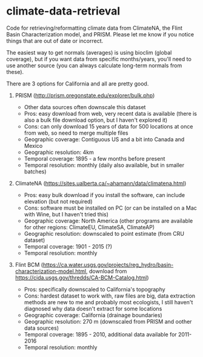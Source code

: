 # climate-data-retrieval

Code for retrieving/reformatting climate data from ClimateNA, the Flint Basin Characterization model, and PRISM. Please let me know if you notice things that are out of date or incorrect. 

The easiest way to get normals (averages) is using bioclim (global coverage), but if you want data from specific months/years, you'll need to use another source (you can always calculate long-term normals from these).

There are 3 options for California and all are pretty good.

1. PRISM (http://prism.oregonstate.edu/explorer/bulk.php)
     - Other data sources often downscale this dataset
     - Pros: easy download from web, very recent data is available (there is also a bulk file download option, but I haven't explored it)
     - Cons: can only download 15 years of data for 500 locations at once from web, so need to merge multiple files
     - Geographic coverage: Contiguous US and a bit into Canada and Mexico
     - Geographic resolution: 4km
     - Temporal coverage: 1895 - a few months before present
     - Temporal resolution: monthly (daily also available, but in smaller batches)
     
2. ClimateNA (https://sites.ualberta.ca/~ahamann/data/climatena.html)
     - Pros: easy bulk download if you install the software, can include elevation (but not required)
     - Cons: software must be installed on PC (or can be installed on a Mac with Wine, but I haven't tried this)
     - Geographic coverage: North America (other programs are available for other regions: ClimateEU, ClimateSA, ClimateAP)
     - Geographic resolution: downscaled to point estimate (from CRU dataset)
     - Temporal coverage: 1901 - 2015 (?) 
     - Temporal resolution: monthly 

3. Flint BCM (https://ca.water.usgs.gov/projects/reg_hydro/basin-characterization-model.html, download from https://cida.usgs.gov/thredds/CA-BCM-Catalog.html)
     - Pros: specifically downscaled to California's topography
     - Cons: hardest dataset to work with, raw files are big, data extraction methods are new to me and probably most ecologists, I still haven't diagnosed why data doesn't extract for some locations
     - Geographic coverage: California (drainage boundaries)
     - Geographic resolution: 270 m (downscaled from PRISM and oother data sources)
     - Temporal coverage: 1895 - 2010, additional data available for 2011-2016 
     - Temporal resolution: monthly 



